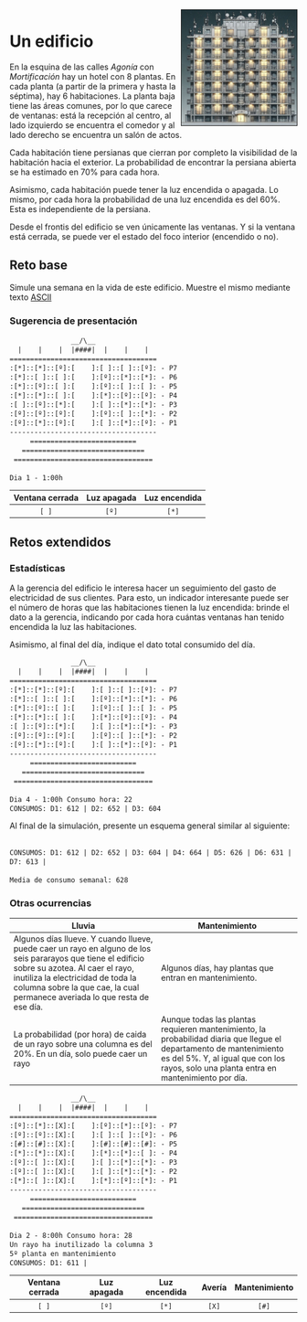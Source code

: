 <img src="imagenes/_67804fc8-aa97-4dd3-a254-8c9e2f663814.jpeg" align=right width=40% border=1>

# Un edificio

En la esquina de las calles *Agonía* con *Mortificación* hay un hotel con 8 plantas. En cada planta (a partir de la primera y hasta la séptima), hay 6 habitaciones. La planta baja tiene las áreas comunes, por lo que carece de ventanas: está la recepción al centro, al lado izquierdo se encuentra el comedor y al lado derecho se encuentra un salón de actos.

Cada habitación tiene persianas que cierran por completo la visibilidad de la habitación hacia el exterior. La probabilidad de encontrar la persiana abierta se ha estimado en 70% para cada hora.

Asimismo, cada habitación puede tener la luz encendida o apagada. Lo mismo, por cada hora la probabilidad de una luz encendida es del 60%. Esta es independiente de la persiana.

Desde el frontis del edificio se ven únicamente las ventanas. Y si la ventana está cerrada, se puede ver el estado del foco interior (encendido o no).

## Reto base

Simule una semana en la vida de este edificio. Muestre el mismo mediante texto [ASCII](https://es.wikipedia.org/wiki/ASCII)


### Sugerencia de presentación

```
               __/\__
  |    |    |  |####|  |    |    |  
====================================
:[*]::[*]::[º]:[    ]:[ ]::[ ]::[º]: - P7
:[*]::[ ]::[ ]:[    ]:[º]::[*]::[*]: - P6
:[*]::[º]::[ ]:[    ]:[º]::[ ]::[ ]: - P5
:[*]::[*]::[ ]:[    ]:[*]::[º]::[º]: - P4
:[ ]::[º]::[*]:[    ]:[ ]::[*]::[*]: - P3
:[º]::[º]::[º]:[    ]:[º]::[ ]::[*]: - P2
:[º]::[*]::[º]:[    ]:[ ]::[*]::[º]: - P1
------------------------------------
     ==========================
   ==============================
 ==================================

Dia 1 - 1:00h 
```
<div align=center>

|Ventana cerrada|Luz apagada|Luz encendida|
|:-:|:-:|:-:|
`[ ]`|`[º]`|`[*]`

</div>

## Retos extendidos

### Estadísticas

A la gerencia del edificio le interesa hacer un seguimiento del gasto de electricidad de sus clientes. Para esto, un indicador interesante puede ser el número de horas que las habitaciones tienen la luz encendida: brinde el dato a la gerencia, indicando por cada hora cuántas ventanas han tenido encendida la luz las habitaciones. 

Asimismo, al final del día, indique el dato total consumido del día.

```
               __/\__
  |    |    |  |####|  |    |    |  
====================================
:[*]::[*]::[º]:[    ]:[ ]::[ ]::[º]: - P7
:[*]::[ ]::[ ]:[    ]:[º]::[*]::[*]: - P6
:[*]::[º]::[ ]:[    ]:[º]::[ ]::[ ]: - P5
:[*]::[*]::[ ]:[    ]:[*]::[º]::[º]: - P4
:[ ]::[º]::[*]:[    ]:[ ]::[*]::[*]: - P3
:[º]::[º]::[º]:[    ]:[º]::[ ]::[*]: - P2
:[º]::[*]::[º]:[    ]:[ ]::[*]::[º]: - P1
------------------------------------
     ==========================
   ==============================
 ==================================

Dia 4 - 1:00h Consumo hora: 22
CONSUMOS: D1: 612 | D2: 652 | D3: 604 
```

Al final de la simulación, presente un esquema general similar al siguiente:

```

CONSUMOS: D1: 612 | D2: 652 | D3: 604 | D4: 664 | D5: 626 | D6: 631 | D7: 613 | 

Media de consumo semanal: 628

```

### Otras ocurrencias

|Lluvia|Mantenimiento|
|-|-|
Algunos días llueve. Y cuando llueve, puede caer un rayo en alguno de los seis pararayos que tiene el edificio sobre su azotea. Al caer el rayo, inutiliza la electricidad de toda la columna sobre la que cae, la cual permanece averiada lo que resta de ese día.|Algunos días, hay plantas que entran en mantenimiento.
La probabilidad (por hora) de caida de un rayo sobre una columna es del 20%. En un día, solo puede caer un rayo|Aunque todas las plantas requieren mantenimiento, la probabilidad diaria que llegue el departamento de mantenimiento es del 5%. Y, al igual que con los rayos, solo una planta entra en mantenimiento por día.

```
               __/\__
  |    |    |  |####|  |    |    |  
====================================
:[º]::[*]::[X]:[    ]:[º]::[*]::[º]: - P7
:[º]::[º]::[X]:[    ]:[ ]::[ ]::[º]: - P6
:[#]::[#]::[X]:[    ]:[#]::[#]::[#]: - P5
:[*]::[*]::[X]:[    ]:[*]::[*]::[ ]: - P4
:[º]::[ ]::[X]:[    ]:[ ]::[*]::[*]: - P3
:[º]::[ ]::[X]:[    ]:[ ]::[*]::[*]: - P2
:[*]::[ ]::[X]:[    ]:[*]::[º]::[*]: - P1
------------------------------------
     ==========================
   ==============================
 ==================================

Dia 2 - 8:00h Consumo hora: 28
Un rayo ha inutilizado la columna 3
5º planta en mantenimiento
CONSUMOS: D1: 611 | 

```

<div align=center>

|Ventana cerrada|Luz apagada|Luz encendida|Avería|Mantenimiento
|:-:|:-:|:-:|:-:|:-:|
`[ ]`|`[º]`|`[*]`|`[X]`|`[#]`

</div>

